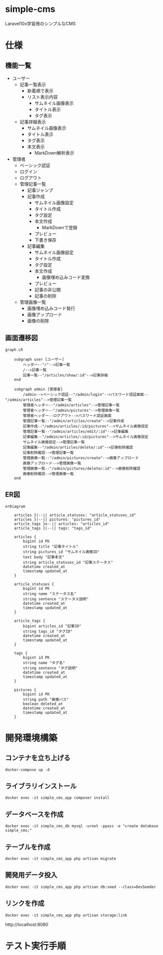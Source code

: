 # simple-cms
Laravel10x学習用のシンプルなCMS

# 仕様
## 機能一覧
- ユーザー 
    - 記事一覧表示
        - 新着順で表示
        - リスト表示内容
            - サムネイル画像表示
            - タイトル表示
            - タグ表示
    - 記事詳細表示
        - サムネイル画像表示
        - タイトル表示
        - タグ表示
        - 本文表示
            - MarkDown解析表示
- 管理者
    - ベーシック認証
    - ログイン
    - ログアウト
    - 管理記事一覧
        - 記事ジャンプ
        - 記事作成
            - サムネイル画像設定
            - タイトル作成
            - タグ設定
            - 本文作成
                - MarkDownで登録
            - プレビュー
            - 下書き保存
        - 記事編集
            - サムネイル画像設定
            - タイトル作成
            - タグ設定
            - 本文作成
                - 画像埋め込みコード変換
            - プレビュー
            - 記事の非公開
            - 記事の削除
    - 管理画像一覧
        - 画像埋め込みコード発行
        - 画像アップロード
        - 画像の削除

## 画面遷移図
```mermaid
graph LR

    subgraph user [ユーザー]
        ヘッダー--"/"-->記事一覧
        /-->記事一覧
        記事一覧--"/articles/show/:id"-->記事詳細
    end
    
    subgraph admin [管理者]
        /admin-->ベーシック認証--"/admin/login"-->パスワード認証画面--"/admin/articles"-->管理記事一覧
        管理者ヘッダー--"/admin/articles"-->管理記事一覧
        管理者ヘッダー--"/admin/pictures"-->管理画像一覧
        管理者ヘッダー--ログアウト-->パスワード認証画面
        管理記事一覧--"/admin/articles/create"-->記事作成
        記事作成--"/admin/articles/:id/pictures"-->サムネイル画像設定
        管理記事一覧--"/admin/articles/edit/:id"-->記事編集
        記事編集--"/admin/articles/:id/pictures"-->サムネイル画像設定
        サムネイル画像設定-->管理記事一覧
        記事編集--"/admin/articles/delete/:id"-->記事削除確認
        記事削除確認-->管理記事一覧
        管理画像一覧--"/admin/pictures/create"-->画像アップロード
        画像アップロード-->管理画像一覧
        管理画像一覧--"/admin/pictures/delete/:id"-->画像削除確認
        画像削除確認-->管理画像一覧
    end
```

## ER図
```mermaid
erDiagram

    articles }|--|| article_statuses: "article_statuses_id"
    articles }|--|| pictures: "pictures_id"
    article_tags }o--|| articles: "articles_id"
    article_tags }|--|| tags: "tags_id"

    articles {
        bigint id PK
        string title "記事タイトル"
        string pictures_id "サムネイル画像ID"
        text body "記事本文"
        string article_statuses_id "記事ステータス"
        datetime created_at
        timestamp updated_at
    }

    article_statuses {
        bigint id PK
        string name "ステータス名"
        string sentence "ステータス説明"
        datetime created_at
        timestamp updated_at
    }

    article_tags {
        bigint articles_id "記事ID"
        string tags_id "タグID"
        datetime created_at
        timestamp updated_at
    }

    tags {
        bigint id PK
        string name "タグ名"
        string sentence "タグ説明"
        datetime created_at
        timestamp updated_at
    }

    pictures {
        bigint id PK
        string path "画像パス"
        boolean deleted_at
        datetime created_at
        timestamp updated_at
    }
```

# 開発環境構築
## コンテナを立ち上げる
    docker-compose up -d

## ライブラリインストール
    docker exec -it simple_cms_app composer install

## データベースを作成
    docker exec -it simple_cms_db mysql -uroot -ppass -e "create database simple_cms;"

## テーブルを作成
    docker exec -it simple_cms_app php artisan migrate

## 開発用データ投入
    docker exec -it simple_cms_app php artisan db:seed --class=DevSeeder

## リンクを作成
    docker exec -it simple_cms_app php artisan storage:link

http://localhost:8080  

# テスト実行手順
